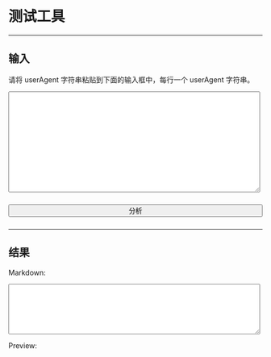 
# 测试工具

----

## 输入

请将 userAgent 字符串粘贴到下面的输入框中，每行一个 userAgent 字符串。

<textarea id="userAgents" style="width:99%;height:200px"></textarea>

<button type="button" id="btn-analytics" style="margin:10px 0; width:100%;">分析</button>


----

## 结果

Markdown:

<textarea id="output-md" readonly style="width:99%;height:100px"></textarea>

Preview:

<div id="output-html"></div>

<style>
.error{background-color:#f33; color:#0f0;}
</style>

<script>
seajs.use(['$', '../src/detector'], function($, detector){
  var ua = navigator.userAgent;
  var ipt = $("#userAgents");
  var btn = $("#btn-analytics");
  var opt_html = $("#output-html");
  var opt_md = $("#output-md");

  ipt.val(ua);
  var o = outputs(parses(ua));
  opt_html.html(o.html);
  opt_md.val(o.markdown);

  btn.on("click", function(){
    var o = outputs(parses(ipt.val()));
    opt_html.html(o.html);
    opt_md.val(o.markdown);
  });

  // parse all userAgent strings.
  // @param {String} userAgents, each line is a userAgent string.
  // @return {Array} `[[userAgent, result], ...]`
  function parses(userAgents){
    var uas = userAgents.split(/\r\n|\r|\n/);
    var rst = [];
    var RE_BLANK = /^\s*$/;

    for(var i=0,ua,l=uas.length; i<l; i++){
      ua = uas[i];
      rst[i] = [ua, detector.parse(ua)];
    }

    return rst;
  }

  // format output.
  function outputs(result){
    var html = '<table><thead><tr><th>userAgent</th>' +
      '<th>Device</th>'+
      '<th>OS</th>'+
      '<th>Browser</th>'+
      '<th>Engine</th>'+
      '</tr></thead><tbody>';
    var md = '| userAgent | Device | OS | Browser | Engine |\n'+
             '|-----------|--------|----|---------|--------|\n';

    for(var i=0,ua,rst,l=result.length; i<l; i++){
      ua = result[i][0];
      rst = result[i][1];
      var isNA_device = rst.device.name === 'na';
      var isNA_os = rst.os.name === 'na';
      var isNA_browser = rst.browser.name === 'na';
      var isNA_engine = rst.engine.name === 'na';

      html += '<tr><th>' + ua + '</th>';
      html += '<td' + (isNA_device ? ' class="error"' : '') + '>' + rst.device.name + '<br/>' + rst.device.fullVersion + '</td>';
      html += '<td' + (isNA_os ? ' class="error"' : '') + '>' + rst.os.name + '<br/>' + rst.os.fullVersion + '</td>';
      html += '<td' + (isNA_browser ? ' class="error"' : '') + '>' + rst.browser.name + '<br/>' + rst.browser.fullVersion + '</td>';
      html += '<td' + (isNA_engine ? ' class="error"' : '') + '>' + rst.engine.name + '<br/>' + rst.engine.fullVersion + '</td>';
      html += '</tr>';

      md += '| ' + ua + ' | ' +
        rst.device.name + '/' + rst.device.fullVersion + ' | ' +
        rst.os.name+  '/' + rst.os.fullVersion + ' | ' +
        rst.browser.name + '/' + rst.browser.fullVersion + ' | ' +
        rst.engine.name + '/' + rst.engine.fullVersion + ' | ';

    }

    return {
      html: html,
      markdown: md
    };
  }

});
</script>
